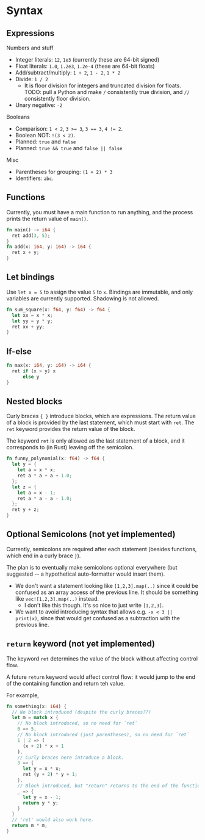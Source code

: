 # Syntax

## Expressions

Numbers and stuff

- Integer literals: `12`, `1e3` (currently these are 64-bit signed)
- Float literals: `1.0`, `1.2e3`, `1.2e-4` (these are 64-bit floats)
- Add/subtract/multiply: `1 + 2`, `1 - 2`, `1 * 2`
- Divide: `1 / 2`
  - It is floor division for integers and truncated division for floats. TODO: pull a Python and make `/` consistently true division, and `//` consistently floor division.
- Unary negative: `-2`

Booleans

- Comparison: `1 < 2`, `3 >= 3`, `3 == 3`, `4 != 2`.
- Boolean NOT: `!(3 < 2)`.
- Planned: `true` and `false`
- Planned: `true && true` and `false || false`

Misc

- Parentheses for grouping: `(1 + 2) * 3`
- Identifiers: `abc`.

## Functions

Currently, you must have a main function to run anything, and the process prints the return value of `main()`.

```rs
fn main() -> i64 {
  ret add(3, 5);
}
fn add(x: i64, y: i64) -> i64 {
  ret x + y;
}
```

## Let bindings

Use `let x = 5` to assign the value `5` to `x`. Bindings are immutable, and only variables are currently supported. Shadowing is not allowed.

```rs
fn sum_square(x: f64, y: f64) -> f64 {
  let xx = x * x;
  let yy = y * y;
  ret xx + yy;
}
```

## If-else

```rs
fn max(x: i64, y: i64) -> i64 {
  ret if (x > y) x
      else y
}
```

## Nested blocks

Curly braces `{ }` introduce blocks, which are expressions. The return value of a block is provided by the last statement, which must start with `ret`. The `ret` keyword provides the return value of the block.

The keyword `ret` is only allowed as the last statement of a block, and it corresponds to (in Rust) leaving off the semicolon.

```rs
fn funny_polynomial(x: f64) -> f64 {
  let y = {
    let a = x * x;
    ret a * a + a + 1.0;
  };
  let z = {
    let a = x - 1;
    ret a * a - a - 1.0;
  };
  ret y + z;
}
```

## Optional Semicolons (not yet implemented)

Currently, semicolons are required after each statement (besides functions, which end in a curly brace `}`).

The plan is to eventually make semicolons optional everywhere (but suggested -- a hypothetical auto-formatter would insert them).

- We don't want a statement looking like `[1,2,3].map(..)` since it could be confused as an array access of the previous line. It should be something like `vec![1,2,3].map(..)` instead.
  - I don't like this though. It's so nice to just write `[1,2,3]`.
- We want to avoid introducing syntax that allows e.g. `-x < 3 || print(x)`, since that would get confused as a subtraction with the previous line.

## `return` keyword (not yet implemented)

The keyword `ret` determines the value of the block without affecting control flow.

A future `return` keyword would affect control flow: it would jump to the end of the containing function and return teh value.

For example,

```rs
fn something(x: i64) {
  // No block introduced (despite the curly braces??)
  let m = match x {
    // No block introduced, so no need for `ret`
    0 => 5,
    // No block introduced (just parentheses), so no need for `ret`
    1 | 2 => (
      (x + 2) * x + 1
    ),
    // Curly braces here introduce a block.
    3 => {
      let y = x * x;
      ret (y + 2) * y + 1;
    },
    // Block introduced, but "return" returns to the end of the function.
    _ => {
      let y = x - 1;
      return y * y;
    }
  }
  // 'ret' would also work here.
  return m * m;
}
```
